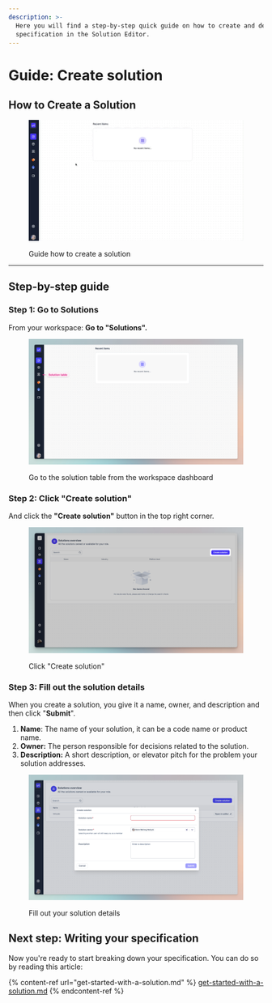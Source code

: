 ```yaml
---
description: >-
  Here you will find a step-by-step quick guide on how to create and define your
  specification in the Solution Editor.
---
```


# Guide: Create solution

## **How to Create a Solution**&#x20;

<figure><img src="../../.gitbook/assets/CleanShot 2024-03-15 at 11.04.58 (1).gif" alt=""><figcaption><p>Guide how to create a solution</p></figcaption></figure>

***

## Step-by-step guide&#x20;

### ‍**Step 1: Go to Solutions**

From your workspace: **Go to "Solutions".**

<figure><img src="../../.gitbook/assets/CleanShot 2024-03-15 at 11.12.02.png" alt=""><figcaption><p>Go to the solution table from the workspace dashboard </p></figcaption></figure>

### **Step 2: Click "Create solution"**

And click the **"Create solution"** button in the top right corner.

<figure><img src="../../.gitbook/assets/CleanShot 2024-03-18 at 13.38.11@2x.png" alt=""><figcaption><p>Click "Create solution"</p></figcaption></figure>

### **Step 3: Fill out the solution details**

When you create a solution, you give it a name, owner, and description and then click "**Submit**".

1. **Name**: The name of your solution, it can be a code name or product name.
2. **Owner:** The person responsible for decisions related to the solution.
3. **Description:** A short description, or elevator pitch for the problem your solution addresses.

<figure><img src="../../.gitbook/assets/CleanShot 2024-03-15 at 11.19.00.png" alt=""><figcaption><p>Fill out your solution details </p></figcaption></figure>



## Next step: Writing your specification

Now you're ready to start breaking down your specification. You can do so by reading this article:

{% content-ref url="get-started-with-a-solution.md" %}
[get-started-with-a-solution.md](get-started-with-a-solution.md)
{% endcontent-ref %}


